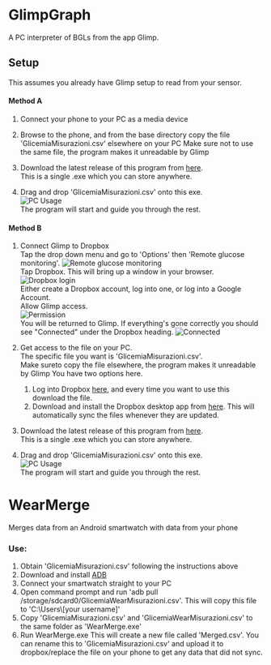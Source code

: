 # GlimpGraph
A PC interpreter of BGLs from the app Glimp.

## Setup
This assumes you already have Glimp setup to read from your sensor.

#### Method A
1. Connect your phone to your PC as a media device  

2. Browse to the phone, and from the base directory copy the file 'GlicemiaMisurazioni.csv' elsewhere on your PC
   Make sure not to use the same file, the program makes it unreadable by Glimp

3. Download the latest release of this program from [here](https://github.com/tkern0/GlimpGraph/releases).  
   This is a single .exe which you can store anywhere.

4. Drag and drop 'GlicemiaMisurazioni.csv' onto this exe.  
   ![PC Usage](https://github.com/tkern0/GlimpGraph/blob/master/Images/05%20PC%20Usage.PNG)  
   The program will start and guide you through the rest.

#### Method B
1. Connect Glimp to Dropbox  
   Tap the drop down menu and go to 'Options' then 'Remote glucose monitoring'.
   ![Remote glucose monitoring](https://github.com/tkern0/GlimpGraph/blob/master/Images/01%20Remote%20glucose%20monitoring.png)  
   Tap Dropbox. This will bring up a window in your browser.  
   ![Dropbox login](https://github.com/tkern0/GlimpGraph/blob/master/Images/02%20Dropbox%20login.png)  
   Either create a Dropbox account, log into one, or log into a Google Account.  
   Allow Glimp access.  
   ![Permission](https://github.com/tkern0/GlimpGraph/blob/master/Images/03%20Permission.png)  
   You will be returned to Glimp. If everything's gone correctly you should see "Connected" under the Dropbox heading. 
   ![Connected](https://github.com/tkern0/GlimpGraph/blob/master/Images/04%20Connected.png)  

2. Get access to the file on your PC.  
   The specific file you want is 'GlicemiaMisurazioni.csv'.  
   Make sureto copy the file elsewhere, the program makes it unreadable by Glimp 
   You have two options here.
   1. Log into Dropbox [here](https://www.dropbox.com), and every time you want to use this download the file.
   2. Download and install the Dropbox desktop app from [here](https://www.dropbox.com/download). This will automatically sync the files whenever they are updated.

3. Download the latest release of this program from [here](https://github.com/tkern0/GlimpGraph/releases).  
   This is a single .exe which you can store anywhere.

4. Drag and drop 'GlicemiaMisurazioni.csv' onto this exe.  
   ![PC Usage](https://github.com/tkern0/GlimpGraph/blob/master/Images/05%20PC%20Usage.PNG)  
   The program will start and guide you through the rest.



# WearMerge
Merges data from an Android smartwatch with data from your phone

### Use:
1. Obtain 'GlicemiaMisurazioni.csv' following the instructions above
2. Download and install [ADB](http://lifehacker.com/the-easiest-way-to-install-androids-adb-and-fastboot-to-1586992378)
3. Connect your smartwatch straight to your PC
4. Open command prompt and run 'adb pull /storage/sdcard0/GlicemiaWearMisurazioni.csv'. This will copy this file to 'C:\Users\\[your username]'
6. Copy 'GlicemiaMisurazioni.csv' and 'GlicemiaWearMisurazioni.csv' to the same folder as 'WearMerge.exe'
7. Run WearMerge.exe
This will create a new file called 'Merged.csv'. You can rename this to 'GlicemiaMisurazioni.csv' and upload it to dropbox/replace the file on your phone to get any data that did not sync.
